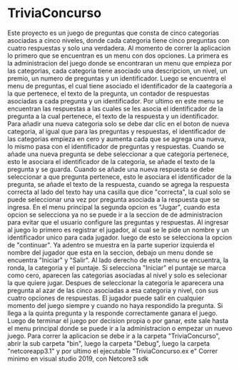# TriviaConcurso
Este proyecto es un juego de preguntas que consta de cinco categorias asociadas a cinco niveles, donde cada categoria tiene cinco preguntas con cuatro respuestas y solo una verdadera.
Al momento de correr la aplicacion lo primero que se encuentran es un menu con dos opciones.
La primera es la administracion del juego donde se encontraran un menu que empieza por las categorias, cada categoria tiene asociado una descripcion, un nivel, un premio, un numero de preguntas y un identificador.
Luego se encuentra el menu de preguntas, el cual tiene asociado el identificador de la caategoria a la que pertenece, el texto de la pregunta, un contador de respuestas asociadas a cada pregunta y un identificador.
Por ultimo en este menu se encuentran las respuestas a las cuales se les asocia el identificador de la pregunta a la cual pertenece, el texto de la respuesta y un identificador.
Para añadir una nueva categoria solo se debe dar clic en el boton de nueva categoria, al igual que para las preguntas y respuestas, el identificador de las categorias empieza en cero y aumenta cada que se agrega una nueva, lo mismo pasa con el identificador de preguntas y respuestas.
Cuando se añade una nueva pregunta se debe seleccionar a que categoria pertenece, esto le asociara el identificador de la categoria, se añade el texto de la pregunta y se guarda.
Cuando se añade una nueva respuesta se debe seleccionar a que pregunta pertenece, esto le asociara el identificador de la pregunta, se añade el texto de la respuesta, cuando se agrega la respuesta correcta al lado del texto hay una casilla que dice "correcta", la cual solo se puede seleccionar una vez por pregunta asociada a la respuesta que se ingresa.
En el menu principal la segunda opcion es "Jugar", cuando esta opcion se selecciona ya no se puede ir a la seccion de de administracion para evitar que el usuario configure las preguntas y respuestas.
Al ingresar al juego lo primero es registrar el jugador, al cual se le pide un nombre y un identificador unico para cada jugador. luego de esto se selecciona la opcion de "continuar".
Ya adentro se muestra en la parte superior izquierda el nombre del jugador que esta en la seccion, debajo un menu donde se encuentra "Iniciar" y "Salir".
Al lado derecho de este menu se encuentra, la ronda, la categoria y el puntaje.
Si selecciona "Iniciar" el puntaje se marca como cero, aparecen las categorias asociadas al nivel y solo es selecionar la que quiere jugar. Despues de seleccionar la categoria le aparecera una pregunta al azar de las cinco asociadas a esa categoria y nivel, con sus cuatro opciones de respuestas. 
El jugador puede salir en cualquier momento del juego siempre y cuando no haya respondido la pregunta.
Si llega a la quinta pregunta y la responde correctamente ganara el juego.
Luego de terminar el juego por decision propia o por ganar, este sale hasta el menu principal donde se puede ir a la administracion o empezar un nuevo juego.
Para correr la aplicacion se debe ir a la carpeta "TriviaConcurso", abrir la sub carpeta "bin", luego la carpeta "Debug", luego la carpeta "netcoreapp3.1" y por ultimo el ejecutable "TriviaConcurso.ex e"
Correr minimo en visual studio 2019, con Netcore3 sdk

